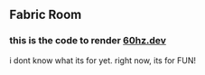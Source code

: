 ## Fabric Room ###
### this is the code to render [60hz.dev](https://60hz.dev) ###
i dont know what its for yet. right now, its for FUN! 
